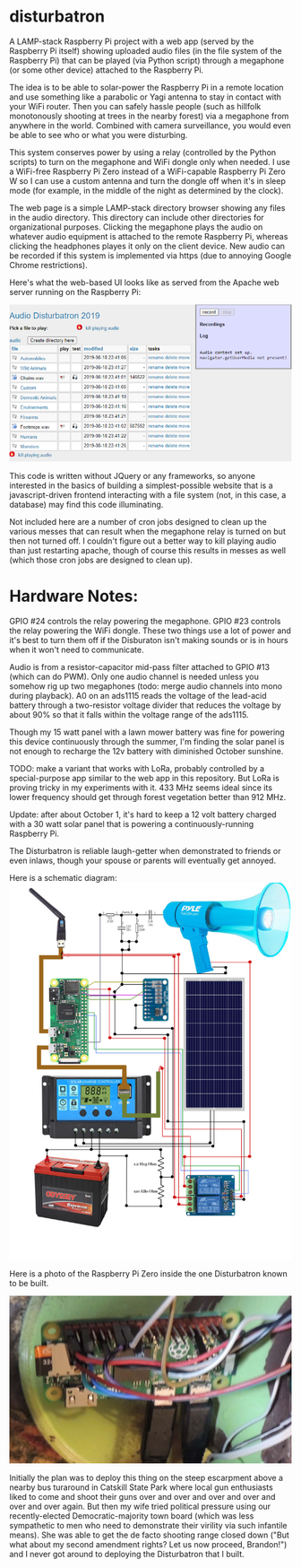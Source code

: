 # disturbatron
A LAMP-stack Raspberry Pi project with a web app (served by the Raspberry Pi itself) showing uploaded audio files (in the file system of the Raspberry Pi) that can be played (via Python script) through a megaphone (or some other device) attached to the Raspberry Pi.


The idea is to be able to solar-power the Raspberry Pi in a remote location and use something like a parabolic or Yagi antenna to stay in contact with your WiFi router.  Then you can safely hassle people (such as hillfolk monotonously shooting at trees in the nearby forest) via a megaphone from anywhere in the world.  Combined with camera surveillance, you would even be able to see who or what you were disturbing. 

This system conserves power by using a relay (controlled by the Python scripts) to turn on the megaphone and WiFi dongle only when needed.  I use a WiFi-free Raspberry Pi Zero instead of a WiFi-capable Raspberry Pi Zero W so I can use a custom antenna and turn the dongle off when it's in sleep mode (for example, in the middle of the night as determined by the clock).

The web page is a simple LAMP-stack directory browser showing any files in the audio directory.  This directory can include other directories for organizational purposes.  Clicking the megaphone plays the audio on whatever audio equipment is attached to the remote Raspberry Pi, whereas clicking the headphones playes it only on the client device.  New audio can be recorded if this system is implemented via https (due to annoying Google Chrome restrictions).

Here's what the web-based UI looks like as served from the Apache web server running on the Raspberry Pi:

![alt text](ui.png?raw=true)


This code is written without JQuery or any frameworks, so anyone interested in the basics of building a simplest-possible website that is a javascript-driven frontend interacting with a file system (not, in this case, a database) may find this code illuminating.

Not included here are a number of cron jobs designed to clean up the various messes that can result when the megaphone relay is turned on but then not turned off.  I couldn't figure out a better way to kill playing audio than just restarting apache, though of course this results in messes as well (which those cron jobs are designed to clean up). 

# Hardware Notes: 
GPIO #24 controls the relay powering the megaphone.
GPIO #23 controls the relay powering the WiFi dongle.
These two things use a lot of power and it's best to turn them off if the Disburaton isn't making sounds or is in hours when it won't need to communicate.

Audio is from a resistor-capacitor mid-pass filter attached to GPIO #13 (which can do PWM). Only one audio channel is needed unless you somehow rig up two megaphones (todo: merge audio channels into mono during playback).
A0 on an ads1115 reads the voltage of the lead-acid battery through a two-resistor voltage divider that reduces the voltage by about 90% so that it falls within the voltage range of the ads1115.

Though my 15 watt panel with a lawn mower battery was fine for powering this device continuously through the summer, I'm finding the solar panel is not enough to recharge the 12v battery with diminished October sunshine.

TODO: make a variant that works with LoRa, probably controlled by a special-purpose app similar to the web app in this repository.  But LoRa is proving tricky in my experiments with it.  433 MHz seems ideal since its lower frequency should get through forest vegetation better than 912 MHz.

Update: after about October 1, it's hard to keep a 12 volt battery charged with a 30 watt solar panel that is powering a continuously-running Raspberry Pi.

The Disturbatron is reliable laugh-getter when demonstrated to friends or even inlaws, though your spouse or parents will eventually get annoyed.

Here is a schematic diagram:
![alt text](disturbatrondiagram.png?raw=true)



Here is a photo of the Raspberry Pi Zero inside the one Disturbatron known to be built.

![alt text](disturbatron_pins.jpg?raw=true)


Initially the plan was to deploy this thing on the steep escarpment above a nearby bus turaround in Catskill State Park where local gun enthusiasts liked to come and shoot their guns over and over and over and over and over and over again.  But then my wife tried political pressure using our recently-elected Democratic-majority town board (which was less sympathetic to men who need to demonstrate their virility via such infantile means).  She was able to get the de facto shooting range closed down ("But what about my second amendment rights? Let us now proceed, Brandon!") and I never got around to deploying the Disturbatron that I built.
